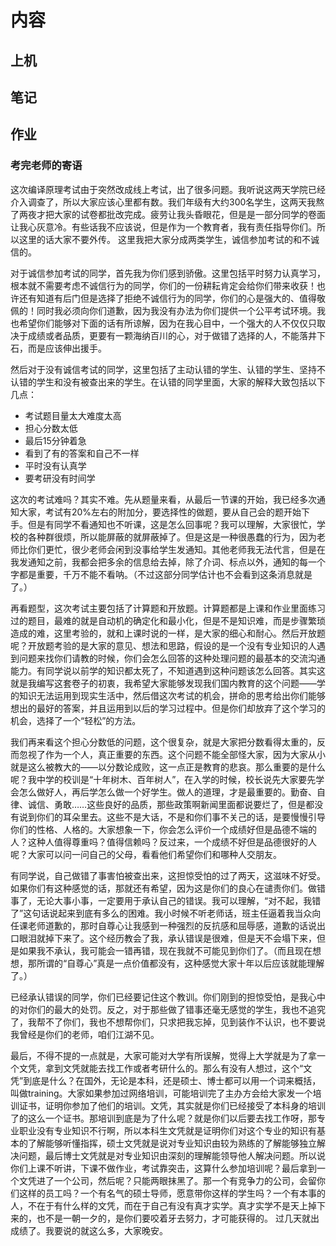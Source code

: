 # 内容
## 上机
## 笔记
## 作业

### 考完老师的寄语
这次编译原理考试由于突然改成线上考试，出了很多问题。我听说这两天学院已经介入调查了，所以大家应该心里都有数。我们年级有大约300名学生，这两天我熬了两夜才把大家的试卷都批改完成。疲劳让我头昏眼花，但是是一部分同学的卷面让我心灰意冷。有些话我不应该说，但是作为一个教育者，我有责任指导你们。所以这里的话大家不要外传。
这里我把大家分成两类学生，诚信参加考试的和不诚信的。

对于诚信参加考试的同学，首先我为你们感到骄傲。这里包括平时努力认真学习，根本就不需要考虑不诚信行为的同学，你们的一份耕耘肯定会给你们带来收获！也许还有知道有后门但是选择了拒绝不诚信行为的同学，你们的心是强大的、值得敬佩的！同时我必须向你们道歉，因为我没有办法为你们提供一个公平考试环境。我也希望你们能够对下面的话有所谅解，因为在我心目中，一个强大的人不仅仅只取决于成绩或者品质，更要有一颗海纳百川的心，对于做错了选择的人，不能落井下石，而是应该伸出援手。

然后对于没有诚信考试的同学，这里包括了主动认错的学生、认错的学生、坚持不认错的学生和没有被查出来的学生。在认错的同学里面，大家的解释大致包括以下几点：

- 考试题目量太大难度太高
- 担心分数太低
- 最后15分钟着急
- 看到了有的答案和自己不一样
- 平时没有认真学
- 要考研没有时间学

这次的考试难吗？其实不难。先从题量来看，从最后一节课的开始，我已经多次通知大家，考试有20%左右的附加分，要选择性的做题，要从自己会的题开始下手。但是有同学不看通知也不听课，这是怎么回事呢？我可以理解，大家很忙，学校的各种群很烦，所以能屏蔽的就屏蔽掉了。但是这是一种很愚蠢的行为，因为老师比你们更忙，很少老师会闲到没事给学生发通知。其他老师我无法代言，但是在我发通知之前，我都会把多余的信息给去掉，除了介词、标点以外，通知的每一个字都是重要，千万不能不看呐。（不过这部分同学估计也不会看到这条消息就是了。）

再看题型，这次考试主要包括了计算题和开放题。计算题都是上课和作业里面练习过的题目，最难的就是自动机的确定化和最小化，但是不是知识难，而是步骤繁琐造成的难，这里考验的，就和上课时说的一样，是大家的细心和耐心。然后开放题呢？开放题考验的是大家的意见、想法和思路，假设的是一个没有专业知识的人遇到问题来找你们请教的时候，你们会怎么回答的这种处理问题的最基本的交流沟通能力。有同学说以前学的知识都太死了，不知道遇到这种问题该怎么回答。其实这就是我编写这套卷子的初衷，我希望大家能够发现我们国内教育的这个问题——学的知识无法运用到现实生活中，然后借这次考试的机会，拼命的思考给出你们能够想出的最好的答案，并且运用到以后的学习过程中。但是你们却放弃了这个学习的机会，选择了一个“轻松”的方法。

我们再来看这个担心分数低的问题，这个很复杂，就是大家把分数看得太重的，反而忽视了作为一个人，真正重要的东西。这个问题不能全部怪大家，因为大家从小就是这么被教大的——以分数论成败，这一点正是教育的悲哀。那么重要的是什么呢？我中学的校训是“十年树木、百年树人”，在入学的时候，校长说先大家要先学会怎么做好人，再后学怎么做一个好学生。做人的道理，才是最重要的。勤奋、自律、诚信、勇敢……这些良好的品质，那些政策啊新闻里面都说要烂了，但是都没有说到你们的耳朵里去。这些不是大话，不是和你们事不关己的话，是要慢慢引导你们的性格、人格的。大家想象一下，你会怎么评价一个成绩好但是品德不端的人？这种人值得尊重吗？值得信赖吗？反过来，一个成绩不好但是品德很好的人呢？大家可以问一问自己的父母，看看他们希望你们和哪种人交朋友。

有同学说，自己做错了事害怕被查出来，这担惊受怕的过了两天，这滋味不好受。如果你们有这种感觉的话，那就还有希望，因为这是你们的良心在谴责你们。做错事了，无论大事小事，一定要用于承认自己的错误。我可以理解，“对不起，我错了”这句话说起来到底有多么的困难。我小时候不听老师话，班主任逼着我当众向任课老师道歉的，那时自尊心让我感到一种强烈的反抗感和屈辱感，道歉的话说出口眼泪就掉下来了。这个经历教会了我，承认错误是很难，但是天不会塌下来，但是如果我不承认，我可能会一错再错，现在我就不可能见到你们了。（而且现在想想，那所谓的“自尊心”真是一点价值都没有，这种感觉大家十年以后应该就能理解了。）

已经承认错误的同学，你们已经要记住这个教训。你们刚到的担惊受怕，是我心中的对你们的最大的处罚。反之，对于那些做了错事还毫无感觉的学生，我也不追究了，我帮不了你们，我也不想帮你们，只求把我忘掉，见到装作不认识，也不要说我曾经是你们的老师，咱们江湖不见。

最后，不得不提的一点就是，大家可能对大学有所误解，觉得上大学就是为了拿一个文凭，拿到文凭就能去找工作或者考研什么的。那么有没有人想过，这个“文凭”到底是什么？在国外，无论是本科，还是硕士、博士都可以用一个词来概括，叫做training。大家如果参加过网络培训，可能培训完了主办方会给大家发一个培训证书，证明你参加了他们的培训。文凭，其实就是你们已经接受了本科身的培训了的这么一个证书。那培训到底是为了什么呢？就是你们以后要去找工作呀，那专业职业没有专业知识不行啊，所以本科生文凭就是证明你们对这个专业的知识有基本的了解能够听懂指挥，硕士文凭就是说对专业知识由较为熟练的了解能够独立解决问题，最后博士文凭就是对专业知识由深刻的理解能领导他人解决问题。所以说你们上课不听讲，下课不做作业，考试靠突击，这算什么参加培训呢？最后拿到一个文凭进了一个公司，然后呢？只能两眼抹黑了。那一个有竞争力的公司，会留你们这样的员工吗？一个有名气的硕士导师，愿意带你这样的学生吗？一个有本事的人，不在于有什么样的文凭，而在于自己有没有真才实学。真才实学不是天上掉下来的，也不是一朝一夕的，是你们要咬着牙去努力，才可能获得的。
过几天就出成绩了。我要说的就这么多，大家晚安。
